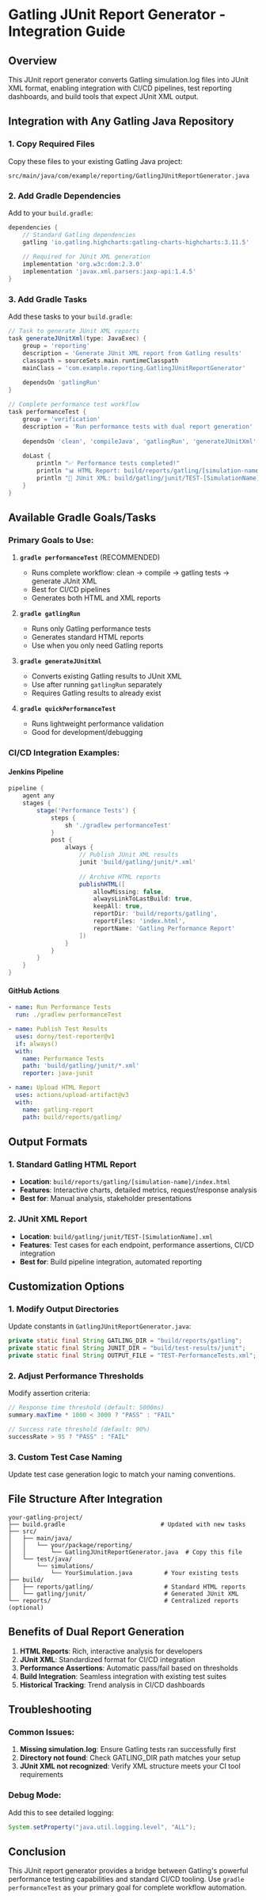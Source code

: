 # Gatling JUnit Report Generator - Integration Guide

## Overview
This JUnit report generator converts Gatling simulation.log files into JUnit XML format, enabling integration with CI/CD pipelines, test reporting dashboards, and build tools that expect JUnit XML output.

## Integration with Any Gatling Java Repository

### 1. Copy Required Files
Copy these files to your existing Gatling Java project:

```
src/main/java/com/example/reporting/GatlingJUnitReportGenerator.java
```

### 2. Add Gradle Dependencies
Add to your `build.gradle`:

```groovy
dependencies {
    // Standard Gatling dependencies
    gatling 'io.gatling.highcharts:gatling-charts-highcharts:3.11.5'
    
    // Required for JUnit XML generation
    implementation 'org.w3c:dom:2.3.0'
    implementation 'javax.xml.parsers:jaxp-api:1.4.5'
}
```

### 3. Add Gradle Tasks
Add these tasks to your `build.gradle`:

```groovy
// Task to generate JUnit XML reports
task generateJUnitXml(type: JavaExec) {
    group = 'reporting'
    description = 'Generate JUnit XML report from Gatling results'
    classpath = sourceSets.main.runtimeClasspath
    mainClass = 'com.example.reporting.GatlingJUnitReportGenerator'
    
    dependsOn 'gatlingRun'
}

// Complete performance test workflow
task performanceTest {
    group = 'verification'
    description = 'Run performance tests with dual report generation'
    
    dependsOn 'clean', 'compileJava', 'gatlingRun', 'generateJUnitXml'
    
    doLast {
        println "✅ Performance tests completed!"
        println "📊 HTML Report: build/reports/gatling/[simulation-name]/index.html"
        println "🧪 JUnit XML: build/gatling/junit/TEST-[SimulationName].xml"
    }
}
```

## Available Gradle Goals/Tasks

### Primary Goals to Use:

1. **`gradle performanceTest`** (RECOMMENDED)
   - Runs complete workflow: clean → compile → gatling tests → generate JUnit XML
   - Best for CI/CD pipelines
   - Generates both HTML and XML reports

2. **`gradle gatlingRun`**
   - Runs only Gatling performance tests
   - Generates standard HTML reports
   - Use when you only need Gatling reports

3. **`gradle generateJUnitXml`**
   - Converts existing Gatling results to JUnit XML
   - Use after running `gatlingRun` separately
   - Requires Gatling results to already exist

4. **`gradle quickPerformanceTest`**
   - Runs lightweight performance validation
   - Good for development/debugging

### CI/CD Integration Examples:

#### Jenkins Pipeline
```groovy
pipeline {
    agent any
    stages {
        stage('Performance Tests') {
            steps {
                sh './gradlew performanceTest'
            }
            post {
                always {
                    // Publish JUnit XML results
                    junit 'build/gatling/junit/*.xml'
                    
                    // Archive HTML reports
                    publishHTML([
                        allowMissing: false,
                        alwaysLinkToLastBuild: true,
                        keepAll: true,
                        reportDir: 'build/reports/gatling',
                        reportFiles: 'index.html',
                        reportName: 'Gatling Performance Report'
                    ])
                }
            }
        }
    }
}
```

#### GitHub Actions
```yaml
- name: Run Performance Tests
  run: ./gradlew performanceTest

- name: Publish Test Results
  uses: dorny/test-reporter@v1
  if: always()
  with:
    name: Performance Tests
    path: 'build/gatling/junit/*.xml'
    reporter: java-junit

- name: Upload HTML Report
  uses: actions/upload-artifact@v3
  with:
    name: gatling-report
    path: build/reports/gatling/
```

## Output Formats

### 1. Standard Gatling HTML Report
- **Location**: `build/reports/gatling/[simulation-name]/index.html`
- **Features**: Interactive charts, detailed metrics, request/response analysis
- **Best for**: Manual analysis, stakeholder presentations

### 2. JUnit XML Report
- **Location**: `build/gatling/junit/TEST-[SimulationName].xml`
- **Features**: Test cases for each endpoint, performance assertions, CI/CD integration
- **Best for**: Build pipeline integration, automated reporting

## Customization Options

### 1. Modify Output Directories
Update constants in `GatlingJUnitReportGenerator.java`:
```java
private static final String GATLING_DIR = "build/reports/gatling";
private static final String JUNIT_DIR = "build/test-results/junit";
private static final String OUTPUT_FILE = "TEST-PerformanceTests.xml";
```

### 2. Adjust Performance Thresholds
Modify assertion criteria:
```java
// Response time threshold (default: 5000ms)
summary.maxTime * 1000 < 3000 ? "PASS" : "FAIL"

// Success rate threshold (default: 90%)
successRate > 95 ? "PASS" : "FAIL"
```

### 3. Custom Test Case Naming
Update test case generation logic to match your naming conventions.

## File Structure After Integration

```
your-gatling-project/
├── build.gradle                           # Updated with new tasks
├── src/
│   ├── main/java/
│   │   └── your/package/reporting/
│   │       └── GatlingJUnitReportGenerator.java  # Copy this file
│   └── test/java/
│       └── simulations/
│           └── YourSimulation.java         # Your existing tests
├── build/
│   ├── reports/gatling/                    # Standard HTML reports
│   └── gatling/junit/                      # Generated JUnit XML
└── reports/                                # Centralized reports (optional)
```

## Benefits of Dual Report Generation

1. **HTML Reports**: Rich, interactive analysis for developers
2. **JUnit XML**: Standardized format for CI/CD integration
3. **Performance Assertions**: Automatic pass/fail based on thresholds
4. **Build Integration**: Seamless integration with existing test suites
5. **Historical Tracking**: Trend analysis in CI/CD dashboards

## Troubleshooting

### Common Issues:
1. **Missing simulation.log**: Ensure Gatling tests ran successfully first
2. **Directory not found**: Check GATLING_DIR path matches your setup
3. **JUnit XML not recognized**: Verify XML structure meets your CI tool requirements

### Debug Mode:
Add this to see detailed logging:
```java
System.setProperty("java.util.logging.level", "ALL");
```

## Conclusion

This JUnit report generator provides a bridge between Gatling's powerful performance testing capabilities and standard CI/CD tooling. Use `gradle performanceTest` as your primary goal for complete workflow automation.
